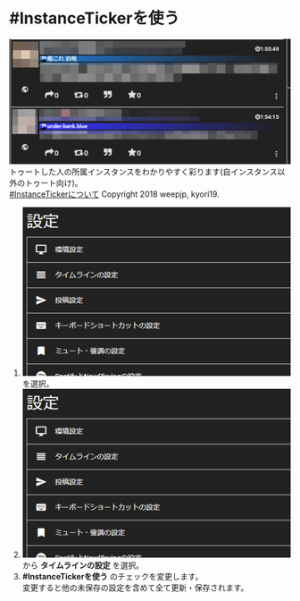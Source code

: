 # #InstanceTickerを使う
![settings9](/media/settins9.png)  
トゥートした人の所属インスタンスをわかりやすく彩ります(自インスタンス以外のトゥート向け)。<br>
<a href="https://cdn.weep.me/mastodon/">#InstanceTickerについて</a> Copyright 2018 weepjp, kyori19.<br>

1. ![settings1](/media/settings1.png)を選択。
1. ![settings2](/media/settings2.png)から __タイムラインの設定__ を選択。
1.  __#InstanceTickerを使う__ のチェックを変更します。  
変更すると他の未保存の設定を含めて全て更新・保存されます。
